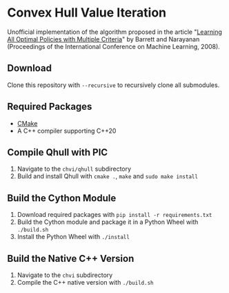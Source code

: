 Convex Hull Value Iteration
===================

Unofficial implementation of the algorithm proposed in the article "[Learning All Optimal Policies with Multiple Criteria](http://icml2008.cs.helsinki.fi/papers/257.pdf)" by Barrett and Narayanan (Proceedings of the International Conference on Machine Learning, 2008).

Download
----------
Clone this repository with `--recursive` to recursively clone all submodules.

Required Packages
----------
- [CMake](https://cmake.org/)
- A C++ compiler supporting C++20

Compile Qhull with PIC 
----------
1. Navigate to the `chvi/qhull` subdirectory
2. Build and install Qhull with `cmake .`, `make` and `sudo make install`

Build the Cython Module
----------
1. Download required packages with `pip install -r requirements.txt`
2. Build the Cython module and package it in a Python Wheel with `./build.sh`
3. Install the Python Wheel with `./install`

Build the Native C++ Version
----------
1. Navigate to the `chvi` subdirectory
2. Compile the C++ native version with `./build.sh`
